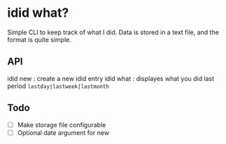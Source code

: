 # idid what?

Simple CLI to keep track of what I did. Data is stored in a text file, and the format is quite simple. <date-time> <msg>

## API
idid new : create a new idid entry
idid what <period>: displayes what you did last period `lastday|lastweek|lastmonth`

## Todo
- [ ] Make storage file configurable
- [ ] Optional date argument for new

